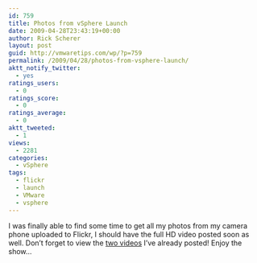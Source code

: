 ```yaml
---
id: 759
title: Photos from vSphere Launch
date: 2009-04-28T23:43:19+00:00
author: Rick Scherer
layout: post
guid: http://vmwaretips.com/wp/?p=759
permalink: /2009/04/28/photos-from-vsphere-launch/
aktt_notify_twitter:
  - yes
ratings_users:
  - 0
ratings_score:
  - 0
ratings_average:
  - 0
aktt_tweeted:
  - 1
views:
  - 2281
categories:
  - vSphere
tags:
  - flickr
  - launch
  - VMware
  - vsphere
---
```

I was finally able to find some time to get all my photos from my camera phone uploaded to Flickr, I should have the full HD video posted soon as well. Don&#8217;t forget to view the [two videos](http://vmwaretips.com/wp/2009/04/21/vmware-vsphere-launch/) I&#8217;ve already posted! Enjoy the show&#8230;